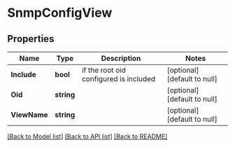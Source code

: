 # SnmpConfigView

## Properties
Name | Type | Description | Notes
------------ | ------------- | ------------- | -------------
**Include** | **bool** | if the root oid configured is included | [optional] [default to null]
**Oid** | **string** |  | [optional] [default to null]
**ViewName** | **string** |  | [optional] [default to null]

[[Back to Model list]](../README.md#documentation-for-models) [[Back to API list]](../README.md#documentation-for-api-endpoints) [[Back to README]](../README.md)


